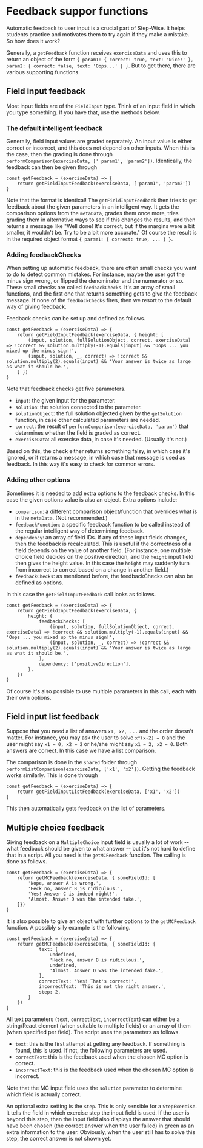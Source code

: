# Feedback suppor functions

Automatic feedback to user input is a crucial part of Step-Wise. It helps students practice and motivates them to try again if they make a mistake. So how does it work?

Generally, a `getFeedback` function receives `exerciseData` and uses this to return an object of the form `{ param1: { correct: true, text: 'Nice!' }, param2: { correct: false, text: 'Oops...' } }`. But to get there, there are various supporting functions.


## Field input feedback

Most input fields are of the `FieldInput` type. Think of an input field in which you type something. If you have that, use the methods below.

### The default intelligent feedback

Generally, field input values are graded separately. An input value is either correct or incorrect, and this does not depend on other inputs. When this is the case, then the grading is done through `performComparison(exerciseData, [' param1', 'param2'])`. Identically, the feedback can then be given through

```
const getFeedback = (exerciseData) => {
	return getFieldInputFeedback(exerciseData, ['param1', 'param2'])
}
```

Note that the format is identical! The `getFieldInputFeedback` then tries to get feedback about the given parameters in an intelligent way. It gets the comparison options from the `metaData`, grades them once more, tries grading them in alternative ways to see if this changes the results, and then returns a message like "Well done! It's correct, but if the margins were a bit smaller, it wouldn't be. Try to be a bit more accurate." Of course the result is in the required object format `{ param1: { correct: true, ... } }`.

### Adding feedbackChecks

When setting up automatic feedback, there are often small checks you want to do to detect common mistakes. For instance, maybe the user got the minus sign wrong, or flipped the denominator and the numerator or so. These small checks are called `feedbackChecks`. It's an array of small functions, and the first one that returns something gets to give the feedback message. If none of the `feedbackChecks` fires, then we resort to the default way of giving feedback.

Feedback checks can be set up and defined as follows.

```
const getFeedback = (exerciseData) => {
	return getFieldInputFeedback(exerciseData, { height: [
		(input, solution, fullSolutionObject, correct, exerciseData) => !correct && solution.multiply(-1).equals(input) && 'Oops ... you mixed up the minus sign!',
		(input, solution, _, correct) => !correct && solution.multiply(2).equals(input) && 'Your answer is twice as large as what it should be.',
	] })
}
```

Note that feedback checks get five parameters.
- `input`: the given input for the parameter.
- `solution`: the solution connected to the parameter.
- `solutionObject`: the full solution objected given by the `getSolution` function, in case other calculated parameters are needed.
- `correct`: the result of `performComparison(exerciseData, 'param')` that determines whether the field is graded as correct.
- `exerciseData`: all exercise data, in case it's needed. (Usually it's not.)

Based on this, the check either returns something falsy, in which case it's ignored, or it returns a message, in which case that message is used as feedback. In this way it's easy to check for common errors.

### Adding other options

Sometimes it is needed to add extra options to the feedback checks. In this case the given options value is also an object. Extra options include:

- `comparison`: a different comparison object/function that overrides what is in the `metaData`. (Not recommended.)
- `feedbackFunction`: a specific feedback function to be called instead of the regular intelligent way of determining feedback.
- `dependency`: an array of field IDs. If any of these input fields changes, then the feedback is recalculated. This is useful if the correctness of a field depends on the value of another field. (For instance, one multiple choice field decides on the positive direction, and the `height` input field then gives the height value. In this case the `height` may suddenly turn from incorrect to correct based on a change in another field.)
- `feedbackChecks`: as mentioned before, the feedbackChecks can also be defined as options.

In this case the `getFieldInputFeedback` call looks as follows.

```
const getFeedback = (exerciseData) => {
	return getFieldInputFeedback(exerciseData, {
		height: {
			feedbackChecks: [
				(input, solution, fullSolutionObject, correct, exerciseData) => !correct && solution.multiply(-1).equals(input) && 'Oops ... you mixed up the minus sign!',
				(input, solution, _, correct) => !correct && solution.multiply(2).equals(input) && 'Your answer is twice as large as what it should be.',
			],
			dependency: ['positiveDirection'],
		},
	})
}
```

Of course it's also possible to use multiple parameters in this call, each with their own options.


## Field input list feedback

Suppose that you need a list of answers `x1, x2, ...` and the order doesn't matter. For instance, you may ask the user to solve `x*(x-2) = 0` and the user might say `x1 = 0, x2 = 2` or he/she might say `x1 = 2, x2 = 0`. Both answers are correct. In this case we have a list comparison.

The comparison is done in the `shared` folder through `performListComparison(exerciseData, ['x1', 'x2'])`. Getting the feedback works similarly. This is done through

```
const getFeedback = (exerciseData) => {
	return getFieldInputListFeedback(exerciseData, ['x1', 'x2'])
}
```

This then automatically gets feedback on the list of parameters.


## Multiple choice feedback

Giving feedback on a `MultipleChoice` input field is usually a lot of work -- what feedback should be given to what answer -- but it's not hard to define that in a script. All you need is the `getMCFeedback` function. The calling is done as follows.

```
const getFeedback = (exerciseData) => {
	return getMCFeedback(exerciseData, { someFieldId: [
		'Nope, answer A is wrong.',
		'Heck no, answer B is ridiculous.',
		'Yes! Answer C is indeed right!',
		'Almost. Answer D was the intended fake.',
	]})
}
```

It is also possible to give an object with further options to the `getMCFeedback` function. A possibly silly example is the following.

```
const getFeedback = (exerciseData) => {
	return getMCFeedback(exerciseData, { someFieldId: {
			text: [
				undefined,
				'Heck no, answer B is ridiculous.',
				undefined,
				'Almost. Answer D was the intended fake.',
			],
			correctText: 'Yes! That's correct!',
			incorrectText: 'This is not the right answer.',
			step: 2,
		}
	})
}
```

All text parameters (`text`, `correctText`, `incorrectText`) can either be a string/React element (when suitable to multiple fields) or an array of them (when specified per field). The script uses the parameters as follows.

- `text`: this is the first attempt at getting any feedback. If something is found, this is used. If not, the following parameters are used.
- `correctText`: this is the feedback used when the chosen MC option is correct.
- `incorrectText`: this is the feedback used when the chosen MC option is incorrect.

Note that the MC input field uses the `solution` parameter to determine which field is actually correct.

An optional extra setting is the `step`. This is only sensible for a `StepExercise`. It tells the field in which exercise step the input field is used. If the user is beyond this step, then the input field also displays the answer that should have been chosen (the correct answer when the user failed) in green as an extra information to the user. Obviously, when the user still has to solve this step, the correct answer is not shown yet.
